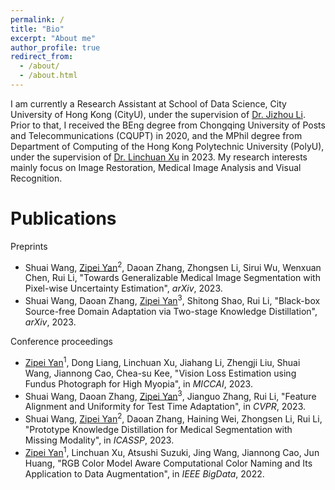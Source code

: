 ```yaml
---
permalink: /
title: "Bio"
excerpt: "About me"
author_profile: true
redirect_from: 
  - /about/
  - /about.html
---
```


<!-- I am currently an MPhil student under the supervision of [Dr. Linchuan Xu](https://xulinchuan.github.io/) at Department of Computing, The Hong Kong Polytechnic University (HK PolyU). Prior to that, I received my B.Eng. degree from Chongqing University of Posts and Telecommunications (CQUPT) in 2020.  -->
I am currently a Research Assistant at School of Data Science, City University of Hong Kong (CityU), under the supervision of [Dr. Jizhou Li](http://lijz.io/). Prior to that, I received the BEng degree from Chongqing University of Posts and Telecommunications (CQUPT) in 2020, and the MPhil degree from Department of Computing of the Hong Kong Polytechnic University (PolyU), under the supervision of [Dr. Linchuan Xu](https://xulinchuan.github.io/) in 2023. My research interests mainly focus on Image Restoration, Medical Image Analysis and Visual Recognition.

<!-- Experience
======

- Research Intern

- Research Assitant -->

Publications
======

Preprints

- Shuai Wang, <ins>Zipei Yan</ins><sup>2</sup>, Daoan Zhang, Zhongsen Li, Sirui Wu, Wenxuan Chen, Rui Li, "Towards Generalizable Medical Image Segmentation with Pixel-wise Uncertainty Estimation", *arXiv*, 2023.
- Shuai Wang, Daoan Zhang, <ins>Zipei Yan</ins><sup>3</sup>, Shitong Shao, Rui Li, "Black-box Source-free Domain Adaptation via Two-stage Knowledge Distillation", *arXiv*, 2023.

Conference proceedings

- <ins>Zipei Yan</ins><sup>1</sup>, Dong Liang, Linchuan Xu, Jiahang Li, Zhengji Liu, Shuai Wang, Jiannong Cao, Chea-su Kee, "Vision Loss Estimation using Fundus Photograph for High Myopia", in *MICCAI*, 2023.
- Shuai Wang, Daoan Zhang, <ins>Zipei Yan</ins><sup>3</sup>, Jianguo Zhang, Rui Li, "Feature Alignment and Uniformity for Test Time Adaptation", in *CVPR*, 2023.
- Shuai Wang, <ins>Zipei Yan</ins><sup>2</sup>, Daoan Zhang, Haining Wei, Zhongsen Li, Rui Li, "Prototype Knowledge Distillation for Medical Segmentation with Missing Modality", in *ICASSP*, 2023.
- <ins>Zipei Yan</ins><sup>1</sup>, Linchuan Xu, Atsushi Suzuki, Jing Wang, Jiannong Cao, Jun Huang, "RGB Color Model Aware Computational Color Naming and Its Application to Data Augmentation", in *IEEE BigData*, 2022.